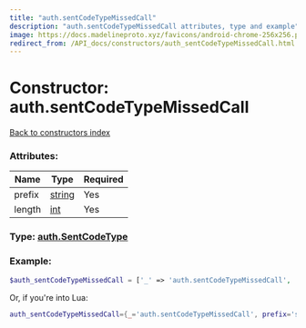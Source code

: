 ```yaml
---
title: "auth.sentCodeTypeMissedCall"
description: "auth.sentCodeTypeMissedCall attributes, type and example"
image: https://docs.madelineproto.xyz/favicons/android-chrome-256x256.png
redirect_from: /API_docs/constructors/auth_sentCodeTypeMissedCall.html
---
```

# Constructor: auth.sentCodeTypeMissedCall  
[Back to constructors index](index.md)



### Attributes:

| Name     |    Type       | Required |
|----------|---------------|----------|
|prefix|[string](../types/string.md) | Yes|
|length|[int](../types/int.md) | Yes|



### Type: [auth.SentCodeType](../types/auth.SentCodeType.md)


### Example:

```php
$auth_sentCodeTypeMissedCall = ['_' => 'auth.sentCodeTypeMissedCall', 'prefix' => 'string', 'length' => int];
```  


Or, if you're into Lua:

```lua
auth_sentCodeTypeMissedCall={_='auth.sentCodeTypeMissedCall', prefix='string', length=int}

```


